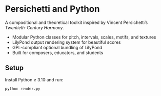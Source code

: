 # Persichetti and Python

A compositional and theoretical toolkit inspired by Vincent Persichetti’s *Twentieth-Century Harmony*.

- Modular Python classes for pitch, intervals, scales, motifs, and textures
- LilyPond output rendering system for beautiful scores
- GPL-compliant optional bundling of LilyPond
- Built for composers, educators, and students

## Setup

Install Python ≥ 3.10 and run:

```bash
python render.py
